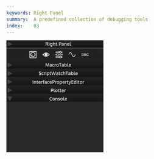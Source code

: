 ```yaml
---
keywords: Right Panel
summary:  A predefined collection of debugging tools
index:    03
---
```

![Left Panel](images/custom/right-panel.png)